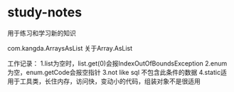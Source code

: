 # study-notes
用于练习和学习新的知识

com.kangda.ArraysAsList
关于Array.AsList

工作记录：
1.list为空时，list.get(0)会报IndexOutOfBoundsException
2.enum为空，enum.getCode会报空指针
3.not like sql  不包含此条件的数据
4.static适用于工具类，长住内存，访问快，变动小的代码，组装对象不是很适用
